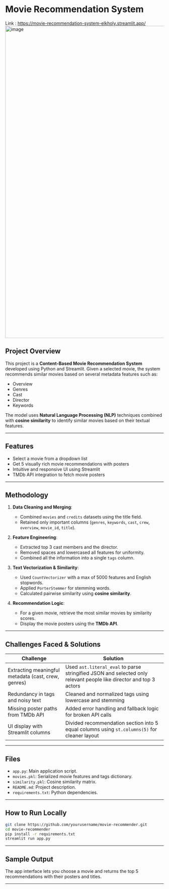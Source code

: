 # Movie Recommendation System
Link : https://movie-recommendation-system-elkholy.streamlit.app/
<img width="1914" height="991" alt="image" src="https://github.com/user-attachments/assets/59208f54-f273-4197-b8cd-e1292fbffd5e" />

## Project Overview

This project is a **Content-Based Movie Recommendation System** developed using Python and Streamlit. Given a selected movie, the system recommends similar movies based on several metadata features such as:

- Overview
- Genres
- Cast
- Director
- Keywords

The model uses **Natural Language Processing (NLP)** techniques combined with **cosine similarity** to identify similar movies based on their textual features.

---

## Features

- Select a movie from a dropdown list
- Get 5 visually rich movie recommendations with posters
- Intuitive and responsive UI using Streamlit
- TMDb API integration to fetch movie posters

---

## Methodology

1. **Data Cleaning and Merging**:
    - Combined `movies` and `credits` datasets using the title field.
    - Retained only important columns (`genres`, `keywords`, `cast`, `crew`, `overview`, `movie_id`, `title`).

2. **Feature Engineering**:
    - Extracted top 3 cast members and the director.
    - Removed spaces and lowercased all features for uniformity.
    - Combined all the information into a single `tags` column.

3. **Text Vectorization & Similarity**:
    - Used `CountVectorizer` with a max of 5000 features and English stopwords.
    - Applied `PorterStemmer` for stemming words.
    - Calculated pairwise similarity using **cosine similarity**.

4. **Recommendation Logic**:
    - For a given movie, retrieve the most similar movies by similarity scores.
    - Display the movie posters using the **TMDb API**.

---

## Challenges Faced & Solutions

| Challenge | Solution |
|----------|----------|
| Extracting meaningful metadata (cast, crew, genres) | Used `ast.literal_eval` to parse stringified JSON and selected only relevant people like director and top 3 actors |
| Redundancy in tags and noisy text | Cleaned and normalized tags using lowercase and stemming |
| Missing poster paths from TMDb API | Added error handling and fallback logic for broken API calls |
| UI display with Streamlit columns | Divided recommendation section into 5 equal columns using `st.columns(5)` for cleaner layout |

---

## Files

- `app.py`: Main application script.
- `movies.pkl`: Serialized movie features and tags dictionary.
- `similarity.pkl`: Cosine similarity matrix.
- `README.md`: Project description.
- `requirements.txt`: Python dependencies.

---

## How to Run Locally

```bash
git clone https://github.com/yourusername/movie-recommender.git
cd movie-recommender
pip install -r requirements.txt
streamlit run app.py
```

---

## Sample Output

The app interface lets you choose a movie and returns the top 5 recommendations with their posters and titles.

---
